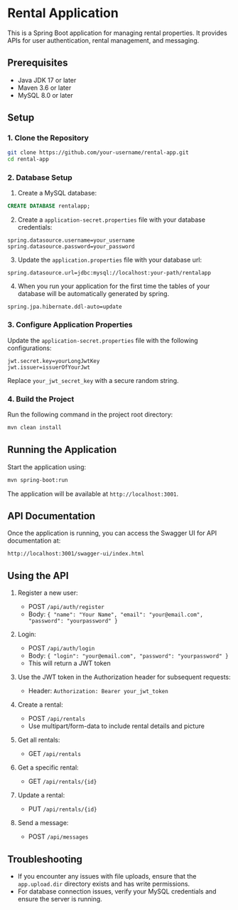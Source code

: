 # Rental Application

This is a Spring Boot application for managing rental properties. It provides APIs for user authentication, rental management, and messaging.

## Prerequisites

- Java JDK 17 or later
- Maven 3.6 or later
- MySQL 8.0 or later

## Setup

### 1. Clone the Repository

```bash
git clone https://github.com/your-username/rental-app.git
cd rental-app
```

### 2. Database Setup

1. Create a MySQL database:

```sql
CREATE DATABASE rentalapp;
```

2. Create a `application-secret.properties` file with your database credentials:

```properties
spring.datasource.username=your_username
spring.datasource.password=your_password
```
3. Update the `application.properties` file with your database url:

```properties
spring.datasource.url=jdbc:mysql://localhost:your-path/rentalapp
```
4. When you run your application for the first time the tables of your database will be automatically generated by spring.
```properties
spring.jpa.hibernate.ddl-auto=update
```

### 3. Configure Application Properties

Update the `application-secret.properties` file with the following configurations:

```properties
jwt.secret.key=yourLongJwtKey
jwt.issuer=issuerOfYourJwt
```
Replace `your_jwt_secret_key` with a secure random string.

### 4. Build the Project

Run the following command in the project root directory:

```bash
mvn clean install
```

## Running the Application

Start the application using:

```bash
mvn spring-boot:run
```

The application will be available at `http://localhost:3001`.

## API Documentation

Once the application is running, you can access the Swagger UI for API documentation at:

```
http://localhost:3001/swagger-ui/index.html
```

## Using the API

1. Register a new user:
   - POST `/api/auth/register`
   - Body: `{ "name": "Your Name", "email": "your@email.com", "password": "yourpassword" }`

2. Login:
   - POST `/api/auth/login`
   - Body: `{ "login": "your@email.com", "password": "yourpassword" }`
   - This will return a JWT token

3. Use the JWT token in the Authorization header for subsequent requests:
   - Header: `Authorization: Bearer your_jwt_token`

4. Create a rental:
   - POST `/api/rentals`
   - Use multipart/form-data to include rental details and picture

5. Get all rentals:
   - GET `/api/rentals`

6. Get a specific rental:
   - GET `/api/rentals/{id}`

7. Update a rental:
   - PUT `/api/rentals/{id}`

8. Send a message:
   - POST `/api/messages`

## Troubleshooting

- If you encounter any issues with file uploads, ensure that the `app.upload.dir` directory exists and has write permissions.
- For database connection issues, verify your MySQL credentials and ensure the server is running.

